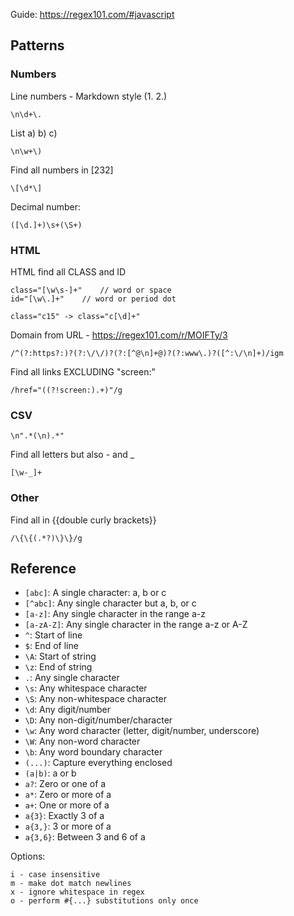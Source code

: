 Guide: https://regex101.com/#javascript

## Patterns

### Numbers

Line numbers - Markdown style (1. 2.)

	\n\d+\.

List a) b) c)

	\n\w+\)

Find all numbers in [232]

	\[\d*\]

Decimal number:

	([\d.]+)\s+(\S+)


### HTML

HTML find all CLASS and ID

	class="[\w\s-]+"	// word or space
	id="[\w\.]+"	// word or period dot

	class="c15" -> class="c[\d]+"

Domain from URL - https://regex101.com/r/MOIFTy/3

	/^(?:https?:)?(?:\/\/)?(?:[^@\n]+@)?(?:www\.)?([^:\/\n]+)/igm

Find all links EXCLUDING "screen:"

	/href="((?!screen:).+)"/g


### CSV

	\n".*(\n).*"

Find all letters but also - and _

	[\w-_]+

### Other

Find all in {{double curly brackets}}

	/\{\{(.*?)\}\}/g


## Reference

- `[abc]`: A single character: a, b or c
- `[^abc]`: Any single character but a, b, or c
- `[a-z]`: Any single character in the range a-z
- `[a-zA-Z]`: Any single character in the range a-z or A-Z
- `^`: Start of line
- `$`: End of line
- `\A`: Start of string
- `\z`: End of string
- `.`: Any single character
- `\s`: Any whitespace character
- `\S`: Any non-whitespace character
- `\d`: Any digit/number
- `\D`: Any non-digit/number/character
- `\w`: Any word character (letter, digit/number, underscore)
- `\W`: Any non-word character
- `\b`: Any word boundary character
- `(...)`: Capture everything enclosed
- `(a|b)`: a or b
- `a?`: Zero or one of a
- `a*`: Zero or more of a
- `a+`: One or more of a
- `a{3}`: Exactly 3 of a
- `a{3,}`: 3 or more of a
- `a{3,6}`: Between 3 and 6 of a

Options:

	i - case insensitive
	m - make dot match newlines
	x - ignore whitespace in regex
	o - perform #{...} substitutions only once
